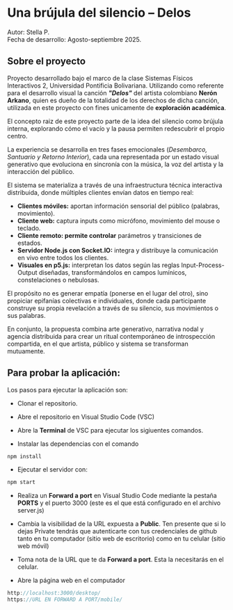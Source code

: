 # Una brújula del silencio – Delos 

Autor: Stella P.  
Fecha de desarrollo: Agosto-septiembre 2025.  

## Sobre el proyecto
Proyecto desarrollado bajo el marco de la clase Sistemas Físicos Interactivos 2, Universidad Pontificia Bolivariana. Utilizando como referente para el desarrollo visual la canción ***"Delos"*** del artista colombiano **Nerón Arkano**, quien es dueño de la totalidad de los derechos de dicha canción, utilizada en este proyecto con fines unicamente de **exploración académica**.
  
El concepto raiz de este proyecto parte de la idea del silencio como brújula interna, explorando cómo el vacío y la pausa permiten redescubrir el propio centro.
  
La experiencia se desarrolla en tres fases emocionales (*Desembarco, Santuario y Retorno Interior*), cada una representada por un estado visual generativo que evoluciona en sincronía con la música, la voz del artista y la interacción del público.
  
El sistema se materializa a través de una infraestructura técnica interactiva distribuida, donde múltiples clientes envían datos en tiempo real:
- **Clientes móviles:** aportan información sensorial del público (palabras, movimiento).
- **Cliente web:** captura inputs como micrófono, movimiento del mouse o teclado.
- **Cliente remoto: permite controlar** parámetros y transiciones de estados.
- **Servidor Node.js con Socket.IO:** integra y distribuye la comunicación en vivo entre todos los clientes.
- **Visuales en p5.js:** interpretan los datos según las reglas Input-Process-Output diseñadas, transformándolos en campos lumínicos, constelaciones o nebulosas.

El propósito no es generar empatía (ponerse en el lugar del otro), sino propiciar epifanías colectivas e individuales, donde cada participante construye su propia revelación a través de su silencio, sus movimientos o sus palabras.

En conjunto, la propuesta combina arte generativo, narrativa nodal y agencia distribuida para crear un ritual contemporáneo de introspección compartida, en el que artista, público y sistema se transforman mutuamente.


## Para probar la aplicación:
Los pasos para ejecutar la aplicación son:

* Clonar el repositorio.

* Abre el repositorio en Visual Studio Code (VSC)

* Abre la **Terminal** de VSC para ejecutar los sigiuentes comandos.

* Instalar las dependencias con el comando

``` bash
npm install
```

* Ejecutar el servidor con:

``` bash
npm start
```
* Realiza un **Forward a port** en Visual Studio Code mediante la pestaña **PORTS** y el puerto 3000 (este es el que está configurado en el archivo server.js)

* Cambia la visibilidad de la URL expuesta a **Public**. Ten presente 
que si lo dejas Private tendrás que autenticarte con tus credenciales de github tanto 
en tu computador (sitio web de escritorio) como en tu celular (sitio web móvil)

* Toma nota de la URL que te da **Forward a port**. Esta la necesitarás en el celular.

* Abre la página web en el computador

``` js
http://localhost:3000/desktop/
https://URL EN FORWARD A PORT/mobile/
```
